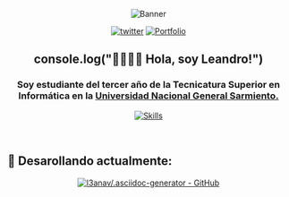 <div align="center">
  
![Banner](https://i.ibb.co/gzGT4XP/ascii-text-art-removebg-preview.png)
  
[![twitter](https://img.shields.io/badge/twitter-1DA1F2?style=for-the-badge&logo=twitter&logoColor=white)](https://twitter.com/tetra_pico3) [![Portfolio](https://img.shields.io/badge/Portfolio-%23000000.svg?style=for-the-badge&logo=firefox&logoColor=#FF7139)](https://l3anav.github.io/L3anAv/)
</div>

<div align="center">
  
## console.log("👋🏽👋🏽 Hola, soy Leandro!")

</div>

<div align="center">

### Soy estudiante del tercer año de la Tecnicatura Superior en Informática en la [Universidad Nacional General Sarmiento.](https://www.ungs.edu.ar/)

<!---
typescript
-->

[![Skills](https://skillicons.dev/icons?i=react,vite,styledcomponents,java,py,postgres)](https://github.com/L3anAv)

</div>

<br>

## <b> 🧠 Desarollando actualmente: </b>

<div align="center">

[![l3anav/.asciidoc-generator - GitHub](https://gh-card.dev/repos/l3anav/.asciidoc-generator.svg)](https://github.com/l3anav/.asciidoc-generator)

</div>

